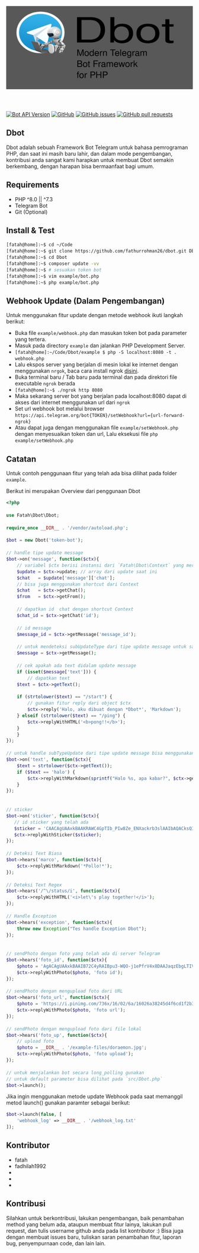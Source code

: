 <header>
	<img src="docs/header.png" style="background: #FFFFFF3F">
</header>

[![Bot API Version](https://img.shields.io/badge/Bot%20API-v5.2-f36caf.svg?style=flat-square)](https://core.telegram.org/bots/api)
[![GitHub](https://img.shields.io/github/license/fathurrohman26/dbot?style=flat-square)](https://github.com/fathurrohman26/dbot/blob/main/LICENSE)
[![GitHub issues](https://img.shields.io/github/issues/fathurrohman26/dbot?style=flat-square)](https://github.com/fathurrohman26/dbot/issues) 
[![GitHub pull requests](https://img.shields.io/github/issues-pr/fathurrohman26/dbot?style=flat-square)](https://github.com/fathurrohman26/dbot/pulls)

## Dbot
Dbot adalah sebuah Framework Bot Telegram untuk bahasa pemrograman PHP, dan saat ini masih baru lahir, dan dalam mode pengembangan, kontribusi anda sangat kami harapkan untuk membuat Dbot semakin berkembang, dengan harapan bisa bermaanfaat bagi umum.

## Requirements
- PHP ^8.0 || ^7.3
- Telegram Bot
- Git (Optional) 

## Install & Test

```bash
[fatah@home]:~$ cd ~/Code
[fatah@home]:~$ git clone https://github.com/fathurrohman26/dbot.git Dbot
[fatah@home]:~$ cd Dbot
[fatah@home]:~$ composer update -vv
[fatah@home]:~$ # sesuakan token bot
[fatah@home]:~$ vim example/bot.php
[fatah@home]:~$ php example/bot.php
```

## Webhook Update (Dalam Pengembangan)

Untuk menggunakan fitur update dengan metode webhook ikuti langkah berikut:

- Buka file `example/webhook.php` dan masukan token bot pada parameter yang tertera.
- Masuk pada directory `example` dan jalankan PHP Development Server.
- `[fatah@home]:~/Code/Dbot/example $ php -S localhost:8080 -t . webhook.php`
- Lalu ekspos server yang berjalan di mesin lokal ke internet dengan menggunakan `nrgok`, baca cara install ngrok [disini](https://ngrok.com/docs).
- Buka terminal baru / Tab baru pada terminal dan pada direktori file executable `ngrok` berada
- `[fatah@home]:~$ ./ngrok http 8080`
- Maka sekarang server bot yang berjalan pada localhost:8080 dapat di akses dari internet menggunakan url dari `ngrok` 
- Set url webhook bot melalui browser `https://api.telegram.org/bot{TOKEN}/setWebhook?url={url-forward-ngrok}`
- Atau dapat juga dengan menggunakan file `example/setWebhook.php` dengan menyesuaikan token dan url, Lalu eksekusi file `php example/setWebhook.php`


## Catatan
Untuk contoh penggunaan fitur yang telah ada bisa dilihat pada folder `example`.

Berikut ini merupakan Overview dari penggunaan Dbot
```php
<?php

use Fatah\Dbot\Dbot;

require_once __DIR__ . '/vendor/autoload.php';

$bot = new Dbot('token-bot');

// handle tipe update message
$bot->on('message', function($ctx){
    // variabel $ctx berisi instansi dari `Fatah\Dbot\Context` yang merupakan class yang berisi context update saat ini
    $update = $ctx->update; // array dari update saat ini
    $chat   = $update['message']['chat'];
    // bisa juga menggunakan shortcut dari Context
    $chat   = $ctx->getChat();
    $from   = $ctx->getFrom();
    
    // dapatkan id  chat dengan shortcut Context
    $chat_id = $ctx->getChat('id');
    
    // id message
    $message_id = $ctx->getMessage('message_id');
    
    // untuk mendeteksi subUpdateType dari tipe update message untuk saat ini dilakukan secara manual sbb:
    $message = $ctx->getMessage();
    
    // cek apakah ada text didalam update message
    if (isset($message['text'])) {
        // dapatkan text
	$text = $ctx->getText();
	
	if (strtolower($text) == "/start") {
	    // gunakan fitur reply dari object $ctx
	    $ctx->reply('Halo, aku dibuat dengan *Dbot*', 'Markdown');
	} elseif (strtolower($text) == "/ping") {
	    $ctx->replyWithHTML('<b>pong!!</b>');
	}
    }
});

// untuk handle subTypeUpdate dari tipe update message bisa menggunakan method on() seperti diatas
$bot->on('text', function($ctx){
    $text = strtolower($ctx->getText());
    if ($text == 'halo') {
        $ctx->replyWithMarkdown(sprintf("Halo %s, apa kabar?", $ctx->getFrom('first_name')));
    }
});


// sticker
$bot->on('sticker', function($ctx){
   // id sticker yang telah ada
   $sticker = 'CAACAgUAAxkBAAKRAWC4GpTIb_PIw8Ze_ENXackrb3slAAIbAQACksQIV05PwRXgezXdHwQ';
   $ctx->replyWithSticker($sticker);
}); 

// Deteksi Text Biasa
$bot->hears('marco', function($ctx){
	$ctx->replyWithMarkdown('*Pollo!*');
});

// Deteksi Text Regex
$bot->hears('/^\/status/i', function($ctx){
	$ctx->replyWithHTML('<i>let\'s play together!</i>');
});

// Handle Exception
$bot->hears('exception', function($ctx){
	throw new Exception("Tes handle Exception Dbot");
});


// sendPhoto dengan foto yang telah ada di server Telegram
$bot->hears('foto_id', function($ctx){
	$photo = 'AgACAgUAAxkBAAIB72C4yRAIBpu3-WQO-j1ePfrV4x8DAAJaqzEbgLTIVZZ_UejLyB5Fp96wcnQAAwEAAwIAA3MAA4UuAAIfBA';
	$ctx->replyWithPhoto($photo, 'foto id');
});

// sendPhoto dengan mengupload foto dari URL
$bot->hears('foto_url', function($ctx){
	$photo = 'https://i.pinimg.com/736x/16/02/6a/16026a38245d4f6cd1f2b3fde54bbced.jpg';
	$ctx->replyWithPhoto($photo, 'foto url');
});

// sendPhoto dengan mengupload foto dari file lokal
$bot->hears('foto_up', function($ctx){
	// upload foto
	$photo = __DIR__ . '/example-files/doraemon.jpg';
	$ctx->replyWithPhoto($photo, 'foto upload');
});

// untuk menjalankan bot secara long_polling gunakan
// untuk default parameter bisa dilihat pada `src/Dbot.php`
$bot->launch();
```
Jika ingin menggunakan metode update Webhook pada saat memanggil metod launch() gunakan paramter sebagai berikut:
```php
$bot->launch(false, [
	'webhook_log' => __DIR__ . '/webhook_log.txt'
]);
```

## Kontributor
- fatah 
- fadhilah1992
-
-
-

## Kontribusi
Silahkan untuk berkontribusi, lakukan pengembangan, baik penambahan method yang belum ada, ataupun membuat fitur lainya, lakukan pull request, dan tulis username github anda pada list kontributor :)
Bisa juga dengan membuat issues baru, tuliskan saran penambahan fitur, laporan bug, penyempurnaan code, dan lain lain.
